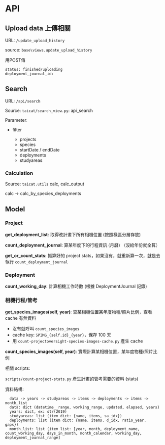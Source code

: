 # API

## Upload data 上傳相關

URL: `/update_upload_history`

source: `base\views.update_upload_history`

用POST傳

```
status: finished/uploading
deployment_journal_id:
```

## Search

URL: `/api/search`

Source: `taicat/search_view.py`: api_search

Parameter:

- filter

  - projects
  - species
  - startDate / endDate
  - deployments
  - studyareas

### Calculation

Source: `taicat.utils` calc, calc_output

calc -> calc_by_species_deployments

## Model

### Project

**get_deployment_list**: 取得改計畫下所有相機位置 (按照樣區分層存放)

**count_deployment_journal**: 算某年度下的行程資訊 (月曆) （沒給年份就全算）

**get_or_count_stats**: 抓算好的 project stats，如果沒有，就重新算一次，就是去執行 `count_deployment_journal`

### Deployment 

**count_working_day**: 計算相機工作時數 (根據 DeploymentJournal 記錄)

### 相機行程/管考

**get_species_images(self, year)**: 查某相機位置某年度物種/照片比例，查看 cache 有無資料

- 沒有就呼叫 `count_species_images`
- cache key: `SPIMG_{self.id}_{year}`，保存 100 天
- 用 `count-projectoversight-species-images-cache.py`  產生 cache

**count_species_images(self, year)**: 實際計算某相機位置，某年度物種/照片比例

相關 scripts:

`scripts/count-project-stats.py` 產生計畫的管考需要的資料 (stats)


資料結構:

```
  data -> years -> studyareas -> items -> deployments -> items -> month_list
  data: dict (datetime__range, working_range, updated, elapsed, years)
  years: dict, ex: str(2019)
  studyareas: list (item dict: {name, items, sa_idx})
  deployments: list (item dict: {name, items, d_idx, ratio_year, gaps})
  month_list: list (item list: [year, month, deployment_name, count_working_day, days_in_month, month_calendar, working_day, deployment_journal_range]
```
